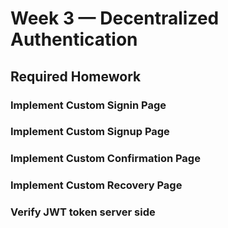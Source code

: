 # Week 3 — Decentralized Authentication

## Required Homework

### Implement Custom Signin Page

### Implement Custom Signup Page

### Implement Custom Confirmation Page

### Implement Custom Recovery Page

### Verify JWT token server side


